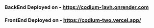 ### BackEnd Deployed on - https://codium-1avh.onrender.com

### FrontEnd Deployed on - https://codium-two.vercel.app/
